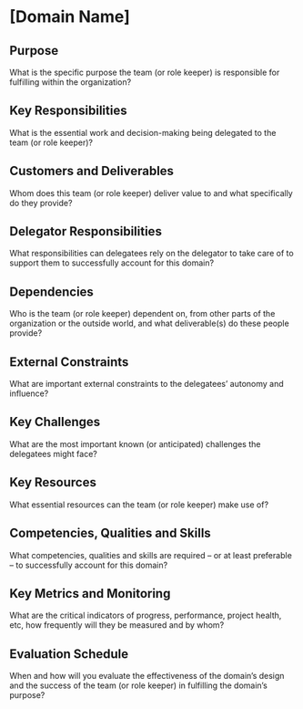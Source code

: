 # [Domain Name]

## Purpose

What is the specific purpose the team (or role keeper) is responsible for fulfilling within the organization?

## Key Responsibilities

What is the essential work and decision-making being delegated to the team (or role keeper)?

## Customers and Deliverables

Whom does this team (or role keeper) deliver value to and what specifically do they provide?

## Delegator Responsibilities

What responsibilities can delegatees rely on the delegator to take care of to support them to successfully account for this domain?

## Dependencies

Who is the team (or role keeper) dependent on, from other parts of the organization or the outside world, and what deliverable(s) do these people provide?

## External Constraints

What are important external constraints to the delegatees’ autonomy and influence?

## Key Challenges

What are the most important known (or anticipated) challenges the delegatees might face?

## Key Resources

What essential resources can the team (or role keeper) make use of?

## Competencies, Qualities and Skills

What competencies, qualities and skills are required – or at least preferable – to successfully account for this domain?

## Key Metrics and Monitoring

What are the critical indicators of progress, performance, project health, etc, how frequently will they be measured and by whom?

## Evaluation Schedule

When and how will you evaluate the effectiveness of the domain’s design and the success of the team (or role keeper) in fulfilling the domain’s purpose?

